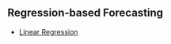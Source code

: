 ## Regression-based Forecasting
- [Linear Regression]([SC]-Predictive-Analytics/[SC]-Linear-&-Logistic-Regression/[M]-Regression-based-Forecasting_linear-regression.md)
